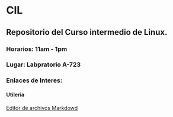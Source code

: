 # CIL
## Repositorio del Curso intermedio de Linux.
### Horarios: 11am - 1pm
### Lugar: Labpratorio A-723


### Enlaces de Interes:

#### Utileria

[Editor de archivos Markdowd](https://stackedit.io/)
